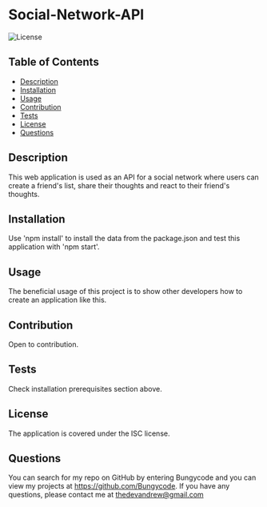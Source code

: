 # Social-Network-API

  ![License](https://img.shields.io/badge/License-ISC-yellow)

  ## Table of Contents
  * [Description](#description)
  * [Installation](#installation)
  * [Usage](#usage)
  * [Contribution](#contribution)
  * [Tests](#tests)
  * [License](#license)
  * [Questions](#questions)
  
  ## Description 
  This web application is used as an API for a social network where users can create a friend's list, share their thoughts and react to their friend's thoughts.
  
  ## Installation 
  Use 'npm install' to install the data from the package.json and test this application with 'npm start'.

  ## Usage 
  The beneficial usage of this project is to show other developers how to create an application like this.

  ## Contribution
  Open to contribution.

  ## Tests
  Check installation prerequisites section above.

  ## License 
  The application is covered under the ISC license.

  ## Questions
  You can search for my repo on GitHub by entering Bungycode and you can view my projects at https://github.com/Bungycode. If you have any questions, please contact me at thedevandrew@gmail.com


